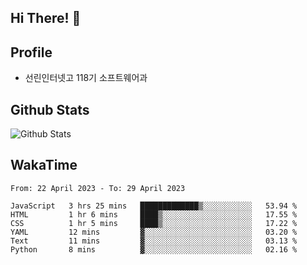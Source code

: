 ## Hi There! 👋

## Profile

-   선린인터넷고 118기 소프트웨어과

## Github Stats

![Github Stats](https://github-readme-stats.vercel.app/api/top-langs/?username=NY0510&theme=tokyonight&hide_border=true&layout=compact)

## WakaTime

<!--START_SECTION:waka-->

```text
From: 22 April 2023 - To: 29 April 2023

JavaScript   3 hrs 25 mins   █████████████▒░░░░░░░░░░░   53.94 %
HTML         1 hr 6 mins     ████▒░░░░░░░░░░░░░░░░░░░░   17.55 %
CSS          1 hr 5 mins     ████▒░░░░░░░░░░░░░░░░░░░░   17.22 %
YAML         12 mins         ▓░░░░░░░░░░░░░░░░░░░░░░░░   03.20 %
Text         11 mins         ▓░░░░░░░░░░░░░░░░░░░░░░░░   03.13 %
Python       8 mins          ▓░░░░░░░░░░░░░░░░░░░░░░░░   02.16 %
```

<!--END_SECTION:waka-->
